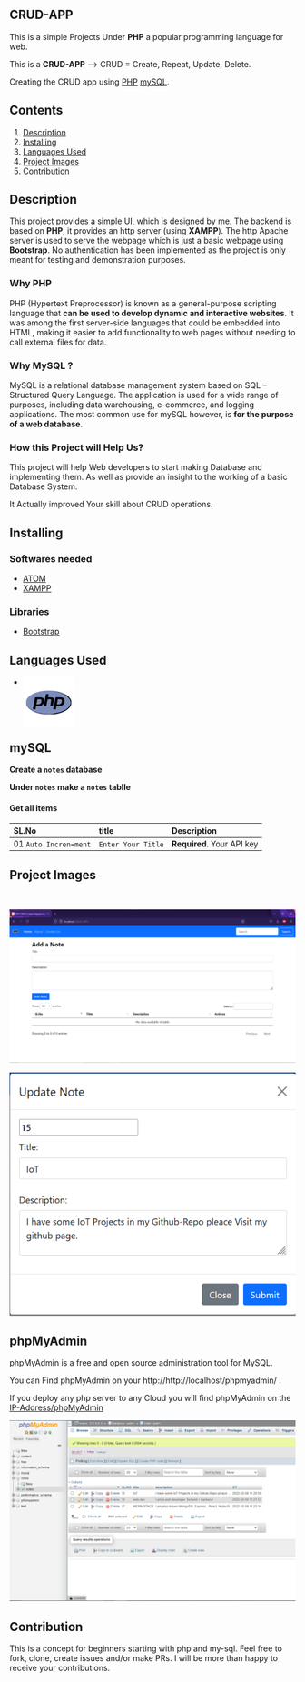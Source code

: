 ## **CRUD-APP**
This is a simple Projects Under **PHP** a popular programming language for web.

This is a **CRUD-APP** --> CRUD = Create, Repeat, Update, Delete.

Creating the CRUD app using [PHP](https://www.php.net/) [mySQL](https://www.mysql.com/).

## **Contents**
1. [Description](#description)
0. [Installing](#installing)
0. [Languages Used](#languages-used)
0. [Project Images](#project-images)
0. [Contribution](#contribution)

## **Description**
This project provides a simple UI, which is designed by me. The backend is based on **PHP**, it provides an http server (using **XAMPP**). The http Apache server is used to serve the webpage which is just a basic webpage using **Bootstrap**. No authentication has been implemented as the project is only meant for testing and demonstration purposes.

### Why PHP
PHP (Hypertext Preprocessor) is known as a general-purpose scripting language that **can be used to develop dynamic and interactive websites**. It was among the first server-side languages that could be embedded into HTML, making it easier to add functionality to web pages without needing to call external files for data.

### Why MySQL ?
MySQL is a relational database management system based on SQL – Structured Query Language. The application is used for a wide range of purposes, including data warehousing, e-commerce, and logging applications. The most common use for mySQL however, is **for the purpose of a web database**.

### How this Project will Help Us?

This project will help Web developers to start making Database and implementing them. As well as provide an insight to the working of a basic Database System. 

It Actually improved Your skill about CRUD operations.

## **Installing**

### Softwares needed

- [ATOM](https://atom.io/)
- [XAMPP](https://www.apachefriends.org/index.html)

### Libraries
- [Bootstrap](https://getbootstrap.com/docs/5.1/getting-started/introduction/)

## **Languages Used**

-  <img align="left" alt="php" width="90px" src="images/php-logo.png" />
<br>
<br>
<br>

## **mySQL**
 **Create a ```notes``` database**

 **Under ```notes``` make a ```notes``` tablle**

#### Get all items

| SL.No                   | title              | Description                |
| :---------------------- | :----------------- | :------------------------- |
| 01 `Auto Incren=ment`   | `Enter Your Title` | **Required**. Your API key |




## **Project Images**
<br>

![home](/images/ui.png)

<!-- ![home](/images/submit.png)  -->

![home](/images/update.png)

## **phpMyAdmin**
phpMyAdmin is a free and open source administration tool for MySQL.

You can Find phpMyAdmin on your http://http://localhost/phpmyadmin/ .

If you deploy any php server to any Cloud you will find phpMyAdmin on the [IP-Address/phpMyAdmin](#)


![home](/images/phpmyAdmin.png)


## **Contribution**
This is a concept for beginners starting with php and my-sql. Feel free to fork, clone, create issues and/or make PRs. I will be more than happy to receive your contributions.




